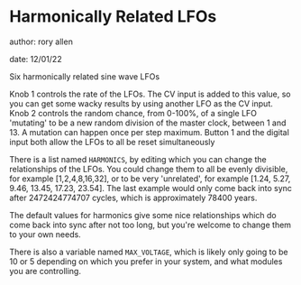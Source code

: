 # Harmonically Related LFOs

author: rory allen

date: 12/01/22

Six harmonically related sine wave LFOs

Knob 1 controls the rate of the LFOs. The CV input is added to this value, so you can get some wacky results by using another LFO as the CV input.
Knob 2 controls the random chance, from 0-100%, of a single LFO 'mutating' to be a new random division of the master clock, between 1 and 13. A mutation can happen once per step maximum.
Button 1 and the digital input both allow the LFOs to all be reset simultaneously

There is a list named ```HARMONICS```, by editing which you can change the relationships of the LFOs.
You could change them to all be evenly divisible, for example [1,2,4,8,16,32], or to be very 'unrelated', for example [1.24, 5.27, 9.46, 13.45, 17.23, 23.54].
The last example would only come back into sync after 2472424774707 cycles, which is approximately 78400 years.

The default values for harmonics give some nice relationships which do come back into sync after not too long, but you're welcome to change them to your own needs.

There is also a variable named ```MAX_VOLTAGE```, which is likely only going to be 10 or 5 depending on which you prefer in your system, and what modules you are controlling.
